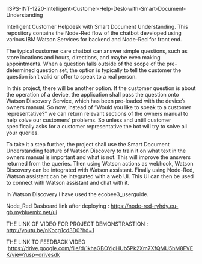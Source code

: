 llSPS-INT-1220-Intelligent-Customer-Help-Desk-with-Smart-Document-Understanding

Intelligent Customer Helpdesk with Smart Document Understanding. This repository contains the Node-Red flow of the chatbot developed using various IBM Watson Services for backend and Node-Red for front end.

The typical customer care chatbot can answer simple questions, such as store locations and hours, directions, and maybe even making appointments. When a question falls outside of the scope of the pre-determined question set, the option is typically to tell the customer the question isn’t valid or offer to speak to a real person.

In this project, there will be another option. If the customer question is about the operation of a device, the application shall pass the question onto Watson Discovery Service, which has been pre-loaded with the device’s owners manual. So now, instead of “Would you like to speak to a customer representative?” we can return relevant sections of the owners manual to help solve our customers’ problems. So unless and untill customer specifically asks for a customer representative the bot will try to solve all your queries.

To take it a step further, the project shall use the Smart Document Understanding feature of Watson Discovery to train it on what text in the owners manual is important and what is not. This will improve the answers returned from the queries. Then using Watson actions as webhook, Watson Discovery can be integrated with Watson assistant. Finally using Node-Red, Watson assistant can be integrated with a web UI. This UI can then be used to connect with Watson assistant and chat with it.

In Watson Discovery I have used the ecobee3_userguide.

Node_Red Dasboard link after deploying : https://node-red-ryhdy.eu-gb.mybluemix.net/ui

THE LINK OF VIDEO FOR PROJECT DEMONSTRASTION : http://youtu.be/nKocg1cd3D0?hd=1

THE LINK TO FEEDBACK VIDEO :https://drive.google.com/file/d/1khaGBOYjdHUb5Pk2Xm7XfQMU5hM8FVEK/view?usp=drivesdk
